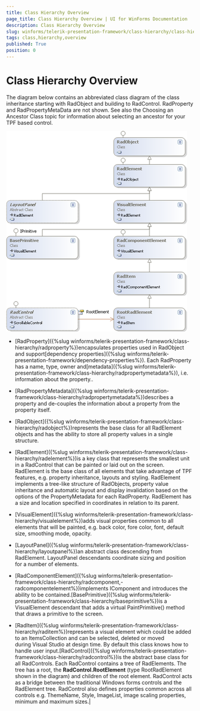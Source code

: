 ```yaml
---
title: Class Hierarchy Overview
page_title: Class Hierarchy Overview | UI for WinForms Documentation
description: Class Hierarchy Overview
slug: winforms/telerik-presentation-framework/class-hierarchy/class-hierarchy-overview
tags: class,hierarchy,overview
published: True
position: 0
---
```


# Class Hierarchy Overview

The diagram below contains an abbreviated class diagram of the class inheritance starting with RadObject and building to RadControl. RadProperty and RadPropertyMetaData are not shown. See also the Choosing an Ancestor Class topic for information about selecting an ancestor for your TPF based control.


![tpf-class-hierarchy-overview 001](images/tpf-class-hierarchy-overview001.png)

* [RadProperty]({%slug winforms/telerik-presentation-framework/class-hierarchy/radproperty%})encapsulates properties used in RadObject and support[dependency properties]({%slug winforms/telerik-presentation-framework/dependency-properties%}). Each RadProperty has a name, type, owner and[metadata]({%slug winforms/telerik-presentation-framework/class-hierarchy/radpropertymetadata%}), i.e. information about the property..

* [RadPropertyMetadata]({%slug winforms/telerik-presentation-framework/class-hierarchy/radpropertymetadata%})describes a property and de-couples the information about a property from the property itself.

* [RadObject]({%slug winforms/telerik-presentation-framework/class-hierarchy/radobject%})represents the base class for all RadElement objects and has the ability to store all property values in a single structure.

* [RadElement]({%slug winforms/telerik-presentation-framework/class-hierarchy/radelement%})is a key class that represents the smallest unit in a RadControl that can be painted or laid out on the screen. RadElement is the base class of all elements that take advantage of TPF features, e.g. property inheritance, layouts and styling. RadElement implements a tree-like structure of RadObjects, property value inheritance and automatic layout and display invalidation based on the options of the PropertyMetadata for each RadProperty. RadElement has a size and location specified in coordinates in relation to its parent.

* [VisualElement]({%slug winforms/telerik-presentation-framework/class-hierarchy/visualelement%})adds visual properties common to all elements that will be painted, e.g. back color, fore color, font, default size, smoothing mode, opacity.

* [LayoutPanel]({%slug winforms/telerik-presentation-framework/class-hierarchy/layoutpanel%})an abstract class descending from RadElement. LayoutPanel descendants coordinate sizing and position for a number of elements.

* [RadComponentElement]({%slug winforms/telerik-presentation-framework/class-hierarchy/radcomponent,-radcomponentelement%})implements IComponent  and introduces the ability to be contained.[BasePrimitive]({%slug winforms/telerik-presentation-framework/class-hierarchy/baseprimitive%})is a VisualElement descendant that adds a virtual PaintPrimitive() method that draws a primitive to the screen.

* [RadItem]({%slug winforms/telerik-presentation-framework/class-hierarchy/raditem%})represents a visual element which could be added to an ItemsCollection and can be selected, deleted or moved during Visual Studio at design time. By default this class knows how to  handle user input.[RadControl]({%slug winforms/telerik-presentation-framework/class-hierarchy/radcontrol%})is the abstract base class for  all RadControls. Each RadControl contains a tree of RadElements. The tree has a root, the __RadControl.RootElement__ (type  RootRadElement shown in the diagram) and children of the root element. RadControl acts as a bridge between the traditional Windows forms controls  and the RadElement tree. RadControl also defines properties common across all controls e.g. ThemeName, Style, ImageList, image scaling properties, minimum and maximum sizes.|

